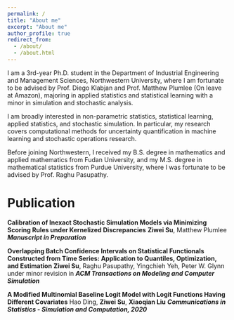 ```yaml
---
permalink: /
title: "About me"
excerpt: "About me"
author_profile: true
redirect_from: 
  - /about/
  - /about.html
---
```


I am a 3rd-year Ph.D. student in the Department of Industrial Engineering and Management Sciences, Northwestern University, where I am fortunate to be advised by Prof. Diego Klabjan and Prof. Matthew Plumlee (On leave at Amazon), majoring in applied statistics and statistical learning with a minor in simulation and stochastic analysis.

I am broadly interested in non-parametric statistics, statistical learning, applied statistics, and stochastic simulation. In particular, my research covers computational methods for uncertainty quantification in machine learning and stochastic operations research.

Before joining Northwestern, I received my B.S. degree in mathematics and applied mathematics from Fudan University, and my M.S. degree in mathematical statistics from Purdue University, where I was fortunate to be advised by Prof. Raghu Pasupathy.

# Publication

**Calibration of Inexact Stochastic Simulation Models via Minimizing Scoring Rules under Kernelized Discrepancies** 
**Ziwei Su**, Matthew Plumlee
***Manuscript in Preparation***

**Overlapping Batch Confidence Intervals on Statistical Functionals Constructed from Time Series: Application to Quantiles, Optimization, and Estimation**
**Ziwei Su**, Raghu Pasupathy, Yingchieh Yeh, Peter W. Glynn
under minor revision in ***ACM Transactions on Modeling and Computer Simulation***

**A Modified Multinomial Baseline Logit Model with Logit Functions Having Different Covariates**
Hao Ding, **Ziwei Su**, **Xiaoqian Liu**
***Communications in Statistics - Simulation and Computation, 2020***
